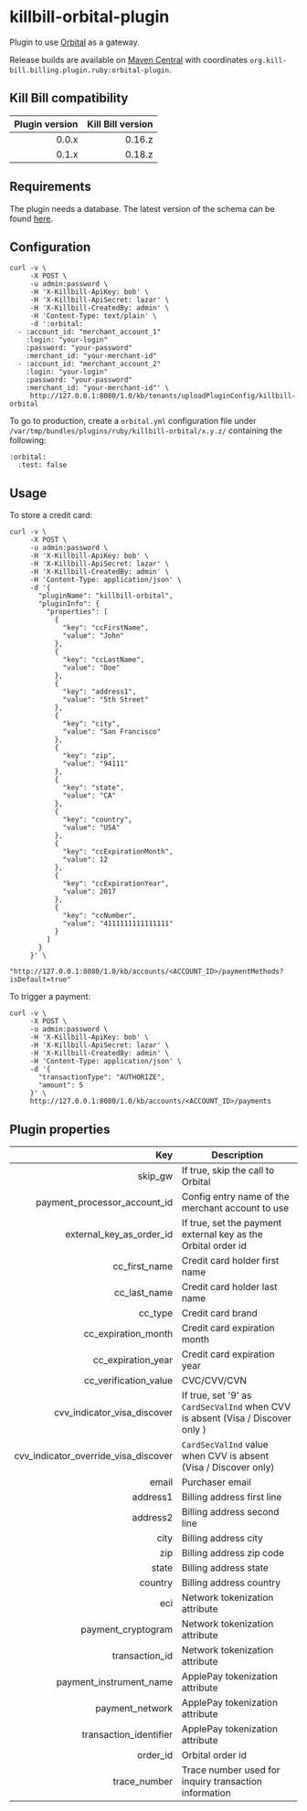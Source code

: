 killbill-orbital-plugin
=======================

Plugin to use [Orbital](http://www.chasepaymentech.com/payment_gateway.html) as a gateway.

Release builds are available on [Maven Central](http://search.maven.org/#search%7Cga%7C1%7Cg%3A%22org.kill-bill.billing.plugin.ruby%22%20AND%20a%3A%22orbital-plugin%22) with coordinates `org.kill-bill.billing.plugin.ruby:orbital-plugin`.

Kill Bill compatibility
-----------------------

| Plugin version | Kill Bill version |
| -------------: | ----------------: |
| 0.0.x          | 0.16.z            |
| 0.1.x          | 0.18.z            |

Requirements
------------

The plugin needs a database. The latest version of the schema can be found [here](https://github.com/killbill/killbill-orbital-plugin/blob/master/db/ddl.sql).

Configuration
-------------

```
curl -v \
     -X POST \
     -u admin:password \
     -H 'X-Killbill-ApiKey: bob' \
     -H 'X-Killbill-ApiSecret: lazar' \
     -H 'X-Killbill-CreatedBy: admin' \
     -H 'Content-Type: text/plain' \
     -d ':orbital:
  - :account_id: "merchant_account_1"
    :login: "your-login"
    :password: "your-password"
    :merchant_id: "your-merchant-id"
  - :account_id: "merchant_account_2"
    :login: "your-login"
    :password: "your-password"
    :merchant_id: "your-merchant-id"' \
     http://127.0.0.1:8080/1.0/kb/tenants/uploadPluginConfig/killbill-orbital
```

To go to production, create a `orbital.yml` configuration file under `/var/tmp/bundles/plugins/ruby/killbill-orbital/x.y.z/` containing the following:

```
:orbital:
  :test: false
```

Usage
-----

To store a credit card:

```
curl -v \
     -X POST \
     -u admin:password \
     -H 'X-Killbill-ApiKey: bob' \
     -H 'X-Killbill-ApiSecret: lazar' \
     -H 'X-Killbill-CreatedBy: admin' \
     -H 'Content-Type: application/json' \
     -d '{
       "pluginName": "killbill-orbital",
       "pluginInfo": {
         "properties": [
           {
             "key": "ccFirstName",
             "value": "John"
           },
           {
             "key": "ccLastName",
             "value": "Doe"
           },
           {
             "key": "address1",
             "value": "5th Street"
           },
           {
             "key": "city",
             "value": "San Francisco"
           },
           {
             "key": "zip",
             "value": "94111"
           },
           {
             "key": "state",
             "value": "CA"
           },
           {
             "key": "country",
             "value": "USA"
           },
           {
             "key": "ccExpirationMonth",
             "value": 12
           },
           {
             "key": "ccExpirationYear",
             "value": 2017
           },
           {
             "key": "ccNumber",
             "value": "4111111111111111"
           }
         ]
       }
     }' \
     "http://127.0.0.1:8080/1.0/kb/accounts/<ACCOUNT_ID>/paymentMethods?isDefault=true"
```

To trigger a payment:

```
curl -v \
     -X POST \
     -u admin:password \
     -H 'X-Killbill-ApiKey: bob' \
     -H 'X-Killbill-ApiSecret: lazar' \
     -H 'X-Killbill-CreatedBy: admin' \
     -H 'Content-Type: application/json' \
     -d '{
       "transactionType": "AUTHORIZE",
       "amount": 5
     }' \
     http://127.0.0.1:8080/1.0/kb/accounts/<ACCOUNT_ID>/payments
```

Plugin properties
-----------------

| Key                          | Description                                                       |
| ---------------------------: | ----------------------------------------------------------------- |
| skip_gw                      | If true, skip the call to Orbital                                 |
| payment_processor_account_id | Config entry name of the merchant account to use                  |
| external_key_as_order_id     | If true, set the payment external key as the Orbital order id     |
| cc_first_name                | Credit card holder first name                                     |
| cc_last_name                 | Credit card holder last name                                      |
| cc_type                      | Credit card brand                                                 |
| cc_expiration_month          | Credit card expiration month                                      |
| cc_expiration_year           | Credit card expiration year                                       |
| cc_verification_value        | CVC/CVV/CVN                                                       |
| cvv_indicator_visa_discover  | If true, set '9' as `CardSecValInd` when CVV is absent (Visa / Discover only ) |
| cvv_indicator_override_visa_discover | `CardSecValInd` value when CVV is absent (Visa / Discover only) |
| email                        | Purchaser email                                                   |
| address1                     | Billing address first line                                        |
| address2                     | Billing address second line                                       |
| city                         | Billing address city                                              |
| zip                          | Billing address zip code                                          |
| state                        | Billing address state                                             |
| country                      | Billing address country                                           |
| eci                          | Network tokenization attribute                                    |
| payment_cryptogram           | Network tokenization attribute                                    |
| transaction_id               | Network tokenization attribute                                    |
| payment_instrument_name      | ApplePay tokenization attribute                                   |
| payment_network              | ApplePay tokenization attribute                                   |
| transaction_identifier       | ApplePay tokenization attribute                                   |
| order_id                     | Orbital order id                                                  |
| trace_number                 | Trace number used for inquiry transaction information             |
